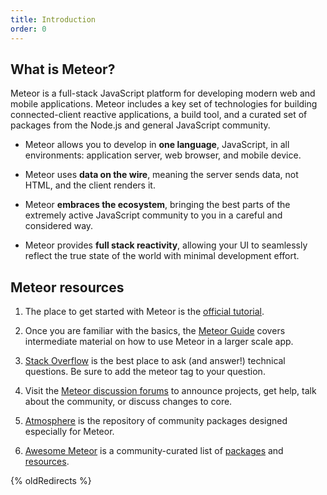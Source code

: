 ```yaml
---
title: Introduction
order: 0
---
```


<!--  XXX: note that this content is somewhat duplicated on the guide, and should be updated in parallel -->
<h2 id="what-is-meteor">What is Meteor?</h2>

Meteor is a full-stack JavaScript platform for developing modern web and mobile applications. Meteor includes a key set of technologies for building connected-client reactive applications, a build tool, and a curated set of packages from the Node.js and general JavaScript community.

- Meteor allows you to develop in **one language**, JavaScript, in all environments: application server, web browser, and mobile device.

- Meteor uses **data on the wire**, meaning the server sends data, not HTML, and the client renders it.

- Meteor **embraces the ecosystem**, bringing the best parts of the extremely active JavaScript community to you in a careful and considered way.

- Meteor provides **full stack reactivity**, allowing your UI to seamlessly reflect the true state of the world with minimal development effort.

<h2 id="learning-more">Meteor resources</h2>

1. The place to get started with Meteor is the [official tutorial](https://www.meteor.com/tutorials/blaze/creating-an-app).

2. Once you are familiar with the basics, the [Meteor Guide](http://guide.meteor.com) covers intermediate material on how to use Meteor in a larger scale app.

3. [Stack Overflow](http://stackoverflow.com/questions/tagged/meteor) is the best place to ask (and answer!) technical questions. Be sure to add the meteor tag to your question.

4. Visit the [Meteor discussion forums](https://forums.meteor.com) to announce projects, get help, talk about the community, or discuss changes to core.

5. [Atmosphere](https://atmospherejs.com) is the repository of community packages designed especially for Meteor.

6. [Awesome Meteor](https://github.com/Urigo/awesome-meteor) is a community-curated list of [packages](https://github.com/Urigo/awesome-meteor#getting-started) and [resources](https://github.com/Urigo/awesome-meteor#resources).


{% oldRedirects %}

<!-- XYZ: hidden comment for cache testing -->
